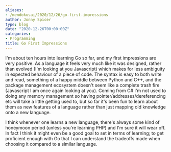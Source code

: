 ```yaml
---
aliases:
- /mendokusai/2020/12/26/go-first-impressions
author: Jonny Spicer
type: blog
date: "2020-12-26T00:00:00Z"
categories:
- Programming
title: Go First Impressions
---
```

I'm about ten hours into learning Go so far, and my first impressions are very positive. As a language it feels very much like it was designed, rather than evolved (I'm looking at you
Javascript) which makes for less ambiguity in expected behaviour of a piece of code. The syntax is easy to both write and read, something of a happy middle between Python and C++, and
the package management ecosystem doesn't seem like a complete trash fire (Javascript I am once again looking at you). Coming from C# I'm not used to doing any memory management so
having pointer/addresses/dereferencing etc will take a little getting used to, but so far it's been fun to learn about them as new features of a language rather than just mapping old
knowledge onto a new language.

I think whenever one learns a new language, there's always some kind of honeymoon period (unless you're learning PHP) and I'm sure it will wear off. In fact I think it might even be a
good goal to set in terms of learning; to get proficient enough with Go that I can understand the tradeoffs made when choosing it compared to a similar language.
